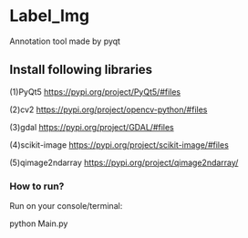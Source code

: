 # Label_Img
Annotation tool made by pyqt

## Install following libraries

(1)PyQt5
https://pypi.org/project/PyQt5/#files

(2)cv2
https://pypi.org/project/opencv-python/#files

(3)gdal
https://pypi.org/project/GDAL/#files

(4)scikit-image
https://pypi.org/project/scikit-image/#files

(5)qimage2ndarray
https://pypi.org/project/qimage2ndarray/


### How to run?
Run on your console/terminal:

python Main.py

